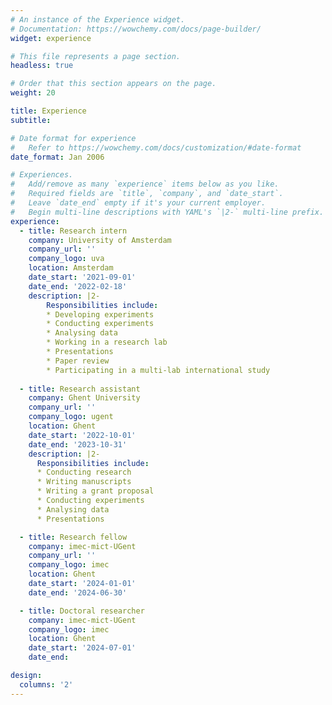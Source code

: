 ```yaml
---
# An instance of the Experience widget.
# Documentation: https://wowchemy.com/docs/page-builder/
widget: experience

# This file represents a page section.
headless: true

# Order that this section appears on the page.
weight: 20

title: Experience
subtitle:

# Date format for experience
#   Refer to https://wowchemy.com/docs/customization/#date-format
date_format: Jan 2006

# Experiences.
#   Add/remove as many `experience` items below as you like.
#   Required fields are `title`, `company`, and `date_start`.
#   Leave `date_end` empty if it's your current employer.
#   Begin multi-line descriptions with YAML's `|2-` multi-line prefix.
experience:
  - title: Research intern
    company: University of Amsterdam
    company_url: ''
    company_logo: uva
    location: Amsterdam
    date_start: '2021-09-01'
    date_end: '2022-02-18'
    description: |2-
        Responsibilities include:
        * Developing experiments
        * Conducting experiments
        * Analysing data
        * Working in a research lab
        * Presentations
        * Paper review
        * Participating in a multi-lab international study
        
  - title: Research assistant
    company: Ghent University
    company_url: ''
    company_logo: ugent
    location: Ghent
    date_start: '2022-10-01'
    date_end: '2023-10-31'
    description: |2-
      Responsibilities include:
      * Conducting research 
      * Writing manuscripts 
      * Writing a grant proposal 
      * Conducting experiments 
      * Analysing data
      * Presentations

  - title: Research fellow
    company: imec-mict-UGent
    company_url: ''
    company_logo: imec
    location: Ghent
    date_start: '2024-01-01'
    date_end: '2024-06-30'

  - title: Doctoral researcher
    company: imec-mict-UGent
    company_logo: imec
    location: Ghent
    date_start: '2024-07-01'
    date_end:

design:
  columns: '2'
---
```

